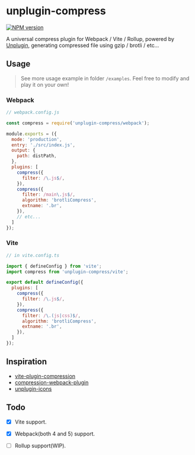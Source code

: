 # unplugin-compress

[![NPM version](https://img.shields.io/npm/v/unplugin-compress?color=8be9fd&label=)](https://www.npmjs.com/package/unplugin-compress)

A universal compress plugin for Webpack / Vite / Rollup, powered by [Unplugin](https://github.com/unjs/unplugin), generating compressed file using gzip / brotli / etc...

## Usage
> See more usage example in folder `/examples`. Feel free to modify and play it on your own!
### Webpack
```js
// webpack.config.js

const compress = require('unplugin-compress/webpack');

module.exports = ({
  mode: 'production',
  entry: './src/index.js',
  output: {
    path: distPath,
  },
  plugins: [
    compress({
      filter: /\.js$/,
    }),
    compress({
      filter: /main\.js$/,
      algorithm: 'brotliCompress',
      extname: '.br',
    }),
    // etc...
  ]
});

```


### Vite
```js
// in vite.config.ts

import { defineConfig } from 'vite';
import compress from 'unplugin-compress/vite';

export default defineConfig({
  plugins: [
    compress({
      filter: /\.js$/,
    }),
    compress({
      filter: /\.(js|css)$/,
      algorithm: 'brotliCompress',
      extname: '.br',
    }),
  ]
});

```



## Inspiration
- [vite-plugin-compression](https://github.com/anncwb/vite-plugin-compression)
- [compression-webpack-plugin](https://github.com/webpack-contrib/compression-webpack-plugin)
- [unplugin-icons](https://github.com/antfu/unplugin-icons)

## Todo
- [x] Vite support.
- [x] Webpack(both 4 and 5) support.
- [ ] Rollup support(WIP).


